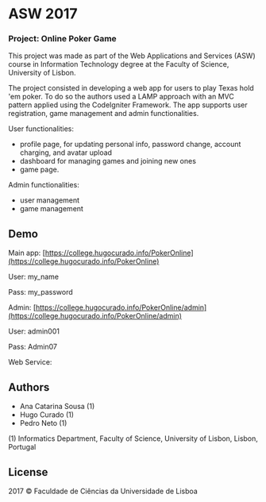 # ASW 2017
### Project: Online Poker Game

This project was made as part of the Web Applications and Services (ASW) course in Information Technology degree at the Faculty of Science, University of Lisbon.

The project consisted in developing a web app for users to play Texas hold 'em poker. To do so the authors used a LAMP approach with an MVC pattern applied using the CodeIgniter Framework. The app supports user registration, game management and admin functionalities. 

User functionalities:
* profile page, for updating personal info, password change, account charging, and avatar upload
* dashboard for managing games and joining new ones
* game page. 

Admin functionalities:
* user management
* game management

## Demo
Main app:
[https://college.hugocurado.info/PokerOnline](https://college.hugocurado.info/PokerOnline)

User: my_name

Pass: my_password

Admin:
[https://college.hugocurado.info/PokerOnline/admin](https://college.hugocurado.info/PokerOnline/admin)

User: admin001

Pass: Admin07

Web Service:


## Authors
* Ana Catarina Sousa (1)
* Hugo Curado (1)
* Pedro Neto (1)

(1) Informatics Department, Faculty of Science, University of Lisbon, Lisbon, Portugal

## License
2017 © Faculdade de Ciências da Universidade de Lisboa

